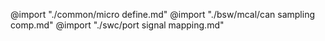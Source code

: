 @import "./common/micro define.md"
@import "./bsw/mcal/can sampling comp.md"
@import "./swc/port signal mapping.md"